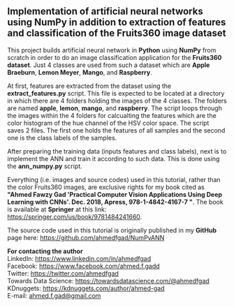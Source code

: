 ## Implementation of artificial neural networks using NumPy in addition to extraction of features and classification of the Fruits360 image dataset

This project builds artificial neural network in **Python** using **NumPy** from scratch in order to do an image classification application for the **Fruits360 dataset**. Just 4 classes are used from such a dataset which are **Apple Braeburn**, **Lemon Meyer**, **Mango**, and **Raspberry**.

At first, features are extracted from the dataset using the **extract_features.py** script. This file is expected to be located at a directory in which there are 4 folders holding the images of the 4 classes. The folders are named **apple**, **lemon**, **mango**, and **raspberry**. The script loops through the images within the 4 folders for calcualting the features which are the color histogram of the hue channel of the HSV color space. The script saves 2 files. The first one holds the features of all samples and the second one is the class labels of the samples.

After preparing the training data (inputs features and class labels), next is to implement the ANN and train it according to such data. This is done using the **ann_numpy.py** script.

Everything (i.e. images and source codes) used in this tutorial, rather than the color Fruits360 images, are exclusive rights for my book cited as **"Ahmed Fawzy Gad 'Practical Computer Vision Applications Using Deep Learning with CNNs'. Dec. 2018, Apress, 978-1-4842-4167-7 "**. The book is available at **Springer** at this link: https://springer.com/us/book/9781484241660.

The source code used in this tutorial is originally published in my **GitHub** page here: https://github.com/ahmedfgad/NumPyANN

**For contacting the author**  
LinkedIn: https://www.linkedin.com/in/ahmedfgad  
Facebook: https://www.facebook.com/ahmed.f.gadd  
Twitter: https://twitter.com/ahmedfgad  
Towards Data Science: https://towardsdatascience.com/@ahmedfgad   
KDnuggets: https://kdnuggets.com/author/ahmed-gad   
E-mail: ahmed.f.gad@gmail.com

